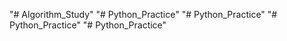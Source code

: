 "# Algorithm_Study" 
"# Python_Practice" 
"# Python_Practice" 
"# Python_Practice" 
"# Python_Practice" 
